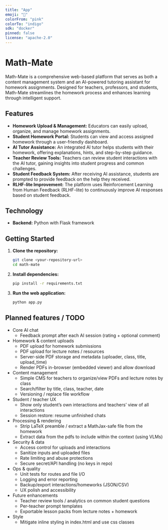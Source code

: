 ```yaml
---
title: "App"
emoji: "👀"
colorFrom: "pink"
colorTo: "indigo"
sdk: "docker"
pinned: false
license: "apache-2.0"
---
```


# Math-Mate

Math-Mate is a comprehensive web-based platform that serves as both a content management system and an AI-powered tutoring assistant for homework assignments. Designed for teachers, professors, and students, Math-Mate streamlines the homework process and enhances learning through intelligent support.

## Features

- **Homework Upload & Management:** Educators can easily upload, organize, and manage homework assignments.
- **Student Homework Portal:** Students can view and access assigned homework through a user-friendly dashboard.
- **AI Tutor Assistance:** An integrated AI tutor helps students with their homework, offering explanations, hints, and step-by-step guidance.
- **Teacher Review Tools:** Teachers can review student interactions with the AI tutor, gaining insights into student progress and common challenges.
- **Student Feedback System:** After receiving AI assistance, students are prompted to provide feedback on the help they received.
- **RLHF-lite Improvement:** The platform uses Reinforcement Learning from Human Feedback (RLHF-lite) to continuously improve AI responses based on student feedback.

## Technology

- **Backend:** Python with Flask framework

## Getting Started

1. **Clone the repository:**
   ```bash
   git clone <your-repository-url>
   cd math-mate
   ```
2. **Install dependencies:**
   ```bash
   pip install -r requirements.txt
   ```
3. **Run the web application:**
   ```bash
   python app.py
   ```

## Planned features / TODO

- Core AI chat
  - Feedback prompt after each AI session (rating + optional comment)
- Homework & content uploads
  - PDF upload for homework submissions
  - PDF upload for lecture notes / resources
  - Server-side PDF storage and metadata (uploader, class, title, upload_time)
  - Render PDFs in-browser (embedded viewer) and allow download
- Content management
  - Simple CMS for teachers to organize/view PDFs and lecture notes by class
  - Search/filter by title, class, teacher, date
  - Versioning / replace file workflow
- Student / teacher UX
  - Show only student’s own interactions and teachers’ view of all interactions
  - Session restore: resume unfinished chats
- Processing & rendering
  - Strip LaTeX preamble / extract a MathJax-safe file from the homework
  - Extract data from the pdfs to include within the context (using VLMs)
- Security & data
  - Access control for uploads and interactions
  - Sanitize inputs and uploaded files
  - Rate limiting and abuse protections
  - Secure secret/API handling (no keys in repo)
- Ops & quality
  - Unit tests for routes and file I/O
  - Logging and error reporting
  - Backup/export interactions/homeworks (JSON/CSV)
  - UX polish and accessibility
- Future enhancements
  - Teacher review tools / analytics on common student questions
  - Per-teacher prompt templates
  - Exportable lesson packs from lecture notes + homework
- Style
  - Mitigate inline styling in index.html and use css classes
